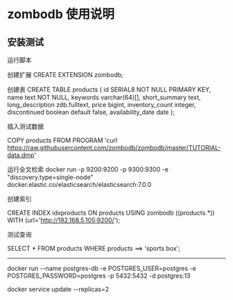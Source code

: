 
# zombodb 使用说明

## 安装测试

运行脚本

创建扩展
CREATE EXTENSION zombodb;

创建表
CREATE TABLE products (
    id SERIAL8 NOT NULL PRIMARY KEY,
    name text NOT NULL,
    keywords varchar(64)[],
    short_summary text,
    long_description zdb.fulltext, 
    price bigint,
    inventory_count integer,
    discontinued boolean default false,
    availability_date date
);

插入测试数据

COPY products FROM PROGRAM 'curl https://raw.githubusercontent.com/zombodb/zombodb/master/TUTORIAL-data.dmp'

运行全文检索
docker run -p 9200:9200 -p 9300:9300 -e "discovery.type=single-node" docker.elastic.co/elasticsearch/elasticsearch:7.0.0

创建索引

CREATE INDEX idxproducts 
                     ON products 
                  USING zombodb ((products.*))
                   WITH (url='http://192.168.5.105:9200/');

测试查询

SELECT * FROM products WHERE products ==> 'sports box';


-------

docker run --name postgres-db -e POSTGRES_USER=postgres -e POSTGRES_PASSWORD=postgres -p 5432:5432  -d postgres:13


docker service update --replicas=2 



